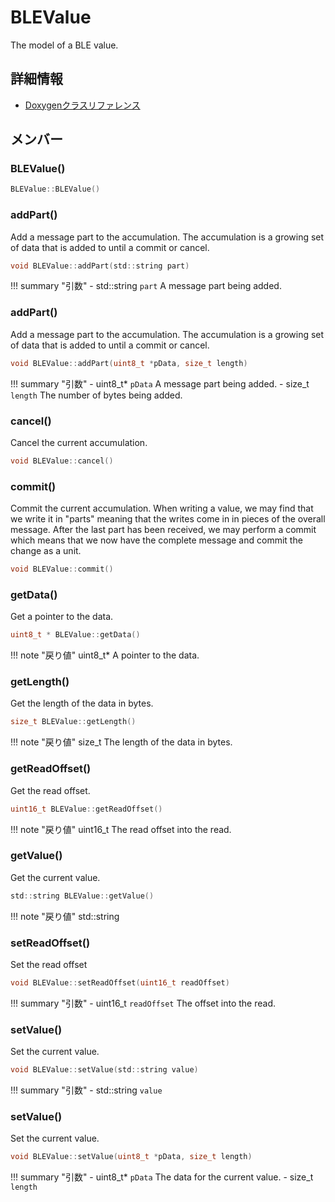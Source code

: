 # BLEValue

The model of a BLE value. 

## 詳細情報

- [Doxygenクラスリファレンス](https://lang-ship.com/reference/ESP32/latest/class_b_l_e_value.html)

## メンバー

### BLEValue()



```c
BLEValue::BLEValue()
```



### addPart()
Add a message part to the accumulation. The accumulation is a growing set of data that is added to until a commit or cancel.


```c
void BLEValue::addPart(std::string part)
```

!!! summary "引数"
	- std::string `part` A message part being added. 



### addPart()
Add a message part to the accumulation. The accumulation is a growing set of data that is added to until a commit or cancel.


```c
void BLEValue::addPart(uint8_t *pData, size_t length)
```

!!! summary "引数"
	- uint8_t* `pData` A message part being added. 
	- size_t `length` The number of bytes being added. 



### cancel()
Cancel the current accumulation.


```c
void BLEValue::cancel()
```



### commit()
Commit the current accumulation. When writing a value, we may find that we write it in "parts" meaning that the writes come in in pieces of the overall message. After the last part has been received, we may perform a commit which means that we now have the complete message and commit the change as a unit.


```c
void BLEValue::commit()
```



### getData()
Get a pointer to the data.



```c
uint8_t * BLEValue::getData()
```

!!! note "戻り値"
	uint8_t* A pointer to the data. 



### getLength()
Get the length of the data in bytes.



```c
size_t BLEValue::getLength()
```

!!! note "戻り値"
	size_t The length of the data in bytes. 



### getReadOffset()
Get the read offset.



```c
uint16_t BLEValue::getReadOffset()
```

!!! note "戻り値"
	uint16_t The read offset into the read. 



### getValue()
Get the current value.


```c
std::string BLEValue::getValue()
```

!!! note "戻り値"
	std::string



### setReadOffset()
Set the read offset


```c
void BLEValue::setReadOffset(uint16_t readOffset)
```

!!! summary "引数"
	- uint16_t `readOffset` The offset into the read. 



### setValue()
Set the current value.


```c
void BLEValue::setValue(std::string value)
```

!!! summary "引数"
	- std::string `value` 



### setValue()
Set the current value.


```c
void BLEValue::setValue(uint8_t *pData, size_t length)
```

!!! summary "引数"
	- uint8_t* `pData` The data for the current value. 
	- size_t `length` 



